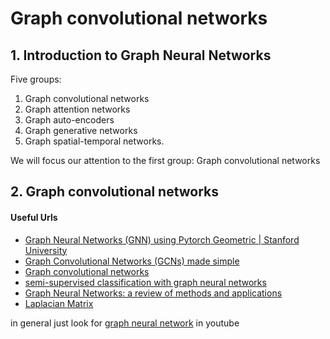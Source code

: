 # Graph convolutional networks

## 1. Introduction to Graph Neural Networks

Five groups: 

1. Graph convolutional networks
2. Graph attention networks
3. Graph auto-encoders
4. Graph generative networks 
5. Graph spatial-temporal networks. 

We will focus our attention to the first group: Graph convolutional networks

## 2. Graph convolutional networks


#### Useful Urls
- [Graph Neural Networks (GNN) using Pytorch Geometric | Stanford University](https://www.youtube.com/watch?v=-UjytpbqX4A)
- [Graph Convolutional Networks (GCNs) made simple](https://www.youtube.com/watch?v=2KRAOZIULzw)
- [Graph convolutional networks](https://tkipf.github.io/graph-convolutional-networks/)
- [semi-supervised classification with graph neural networks](https://arxiv.org/pdf/1609.02907.pdf)
- [Graph Neural Networks: a review of methods and applications](https://arxiv.org/pdf/1812.08434.pdf)
- [Laplacian Matrix](https://en.wikipedia.org/wiki/Laplacian_matrix)


in general just look for [graph neural network](https://www.youtube.com/results?search_query=graph+neural+network) in youtube

